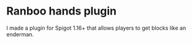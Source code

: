 # Ranboo hands plugin
I made a plugin for Spigot 1.16+ that allows players to get blocks like an enderman.
